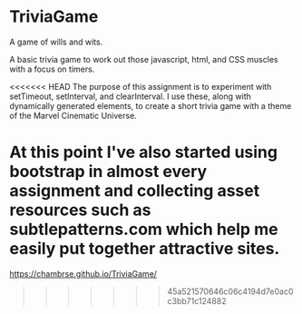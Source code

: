 # TriviaGame
A game of wills and wits.

A basic trivia game to work out those  javascript, html, and CSS muscles with a focus on timers.

<<<<<<< HEAD
The purpose of this assignment is to experiment with setTimeout, setInterval, and clearInterval. I use these, along with dynamically generated elements, to create a short trivia game with a theme of the Marvel Cinematic Universe.

At this point I've also started using bootstrap in almost every assignment and collecting asset resources such as subtlepatterns.com which help me easily put together attractive sites.
=======
https://chambrse.github.io/TriviaGame/
>>>>>>> 45a521570646c06c4194d7e0ac0c3bb71c124882
